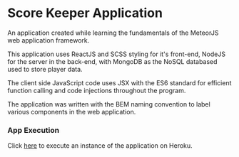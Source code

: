# Score Keeper Application

An application created while learning the fundamentals of the MeteorJS web application framework.

This application uses ReactJS and SCSS styling for it's front-end, NodeJS for the server in the
back-end, with MongoDB as the NoSQL databased used to store player data.

The client side JavaScript code uses JSX with the ES6 standard for efficient function calling and code injections throughout the program.

The application was written with the BEM naming convention to label various components in the web application.

### App Execution

Click [here](https://scorekeep-app.herokuapp.com/ "Mayur's Score Keeper App") to execute an instance of the application on Heroku.

